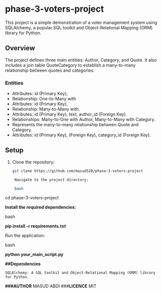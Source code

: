 # phase-3-voters-project

This project is a simple demonstration of a voter management system using SQLAlchemy, a popular SQL toolkit and Object-Relational Mapping (ORM) library for Python.

## Overview

The project defines three main entities: Author, Category, and Quote. It also includes a join table QuoteCategory to establish a many-to-many relationship between quotes and categories.

### Entities

   - Attributes: id (Primary Key), 
   - Relationship: One-to-Many with
   - Attributes: id (Primary Key), 
   - Relationship: Many-to-Many with.
   - Attributes: id (Primary Key), text, author_id (Foreign Key).
   - Relationships: Many-to-One with Author, Many-to-Many with Category.
   - Represents the many-to-many relationship between Quote and Category.
   - Attributes: id (Primary Key),  (Foreign Key), category_id (Foreign Key).


## Setup

1. Clone the repository:
   ```bash
   git clone https://github.com/masud520/phase-3-voters-project

    Navigate to the project directory:

    bash

cd phase-3-voters-project

**Install the required dependencies:**

bash

**pip install -r requirements.txt**

Run the application:

bash

**python your_main_script.py**

**##Dependencies**

    SQLAlchemy: A SQL toolkit and Object-Relational Mapping (ORM) library for Python.

**###AUTHOR**
MASUD ABDI
###**LICENCE**
MIT
